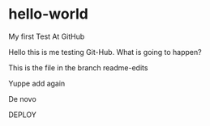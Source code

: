 # hello-world
My first Test At GitHub

Hello this is me testing Git-Hub. What is going to happen?

This is the file in the branch readme-edits


Yuppe add
again


De novo

DEPLOY
